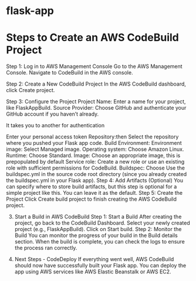 # flask-app

# Steps to Create an AWS CodeBuild Project
Step 1: Log in to AWS Management Console
Go to the AWS Management Console.
Navigate to CodeBuild in the AWS console.

Step 2: Create a New CodeBuild Project
In the AWS CodeBuild dashboard, click Create project.

Step 3: Configure the Project
Project Name: Enter a name for your project, like FlaskAppBuild.
Source Provider: Choose GitHub and authenticate your GitHub account if you haven’t already.


It takes you to another for authentication

Enter your personal access token
Repository:then Select the repository where you pushed your Flask app code.
Build Environment:
Environment image: Select Managed image.
Operating system: Choose Amazon Linux.
Runtime: Choose Standard.
Image: Choose an appropriate image, this is prepopulated by default
Service role: Create a new role or use an existing role with sufficient permissions for CodeBuild.
Buildspec: Choose Use the buildspec.yml in the source code root directory (since you already created the buildspec.yml in your Flask app).
Step 4: Add Artifacts (Optional)
You can specify where to store build artifacts, but this step is optional for a simple project like this. You can leave it as the default.
Step 5: Create the Project
Click Create build project to finish creating the AWS CodeBuild project.



3. Start a Build in AWS CodeBuild
Step 1: Start a Build
After creating the project, go back to the CodeBuild Dashboard.
Select your newly created project (e.g., FlaskAppBuild).
Click on Start build.
Step 2: Monitor the Build
You can monitor the progress of your build in the Build details section.
When the build is complete, you can check the logs to ensure the process ran correctly.

4. Next Steps - CodeDeploy
If everything went well, AWS CodeBuild should now have successfully built your Flask app.
You can deploy the app using AWS services like AWS Elastic Beanstalk or AWS EC2.
